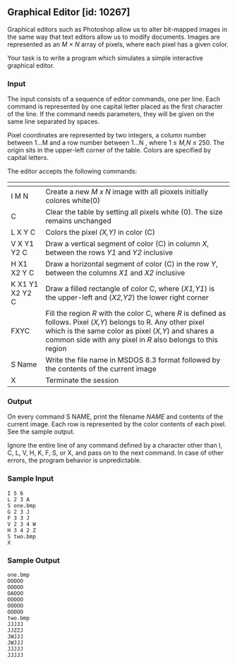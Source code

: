 
## Graphical Editor [id: 10267]

Graphical editors such as Photoshop allow us to alter bit-mapped images in the same
way that text editors allow us to modify documents. Images are represented as an *M × N*
array of pixels, where each pixel has a given color.

Your task is to write a program which simulates a simple interactive graphical editor.

### Input
The input consists of a sequence of editor commands, one per line. Each command is
represented by one capital letter placed as the first character of the line. If the command
needs parameters, they will be given on the same line separated by spaces.

Pixel coordinates are represented by two integers, a column number between 1...M
and a row number between 1...N , where 1 ≤ *M,N* ≤ 250. The origin sits in the
upper-left corner of the table. Colors are specified by capital letters.

The editor accepts the following commands:

| <!-- --> | <!-- --> | 
| -------- | -------- |
| I M N | Create a new *M x N* image with all pioxels initially colores white(0) |
| C | Clear the table by setting all pixels white (0). The size remains unchanged |
| L X Y C | Colors the pixel *(X,Y)* in color (C) |
| V X Y1 Y2 C | Draw a vertical segment of color (C) in column *X*, between the rows *Y1* and *Y2* inclusive |
| H X1 X2 Y C | Draw a horizontal segment of color (C) in the row *Y*, between the columns *X1* and *X2* inclusive |
| K X1 Y1 X2 Y2 C | Draw a filled rectangle of color C, where (*X1,Y1*) is the upper-left and (*X2,Y2*) the lower right corner |
| FXYC | Fill the region *R* with the color C, where *R* is defined as follows. Pixel (*X,Y*) belongs to R. Any other pixel which is the same color as pixel (*X,Y*) and shares a common side with any pixel in *R* also belongs to this region |
| S Name | Write the file name in MSDOS 8.3 format followed by the contents of the current image |
| X | Terminate the session |

### Output
On every command S NAME, print the filename *NAME* and contents of the current
image. Each row is represented by the color contents of each pixel. See the sample
output.

Ignore the entire line of any command defined by a character other than I, C, L,
V, H, K, F, S, or X, and pass on to the next command. In case of other errors, the
program behavior is unpredictable.


### Sample Input
    I 5 6
    L 2 3 A
    S one.bmp
    G 2 3 J
    F 3 3 J
    V 2 3 4 W
    H 3 4 2 Z
    S two.bmp
    X

### Sample Output
    one.bmp
    OOOOO
    OOOOO
    OAOOO
    OOOOO
    OOOOO
    OOOOO
    two.bmp
    JJJJJ
    JJZZJ
    JWJJJ
    JWJJJ
    JJJJJ
    JJJJJ

